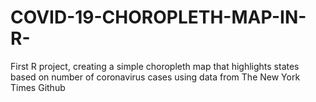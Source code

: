 # COVID-19-CHOROPLETH-MAP-IN-R-
First R project, creating a simple choropleth map that highlights states based on number of coronavirus cases using data from The New York Times Github
